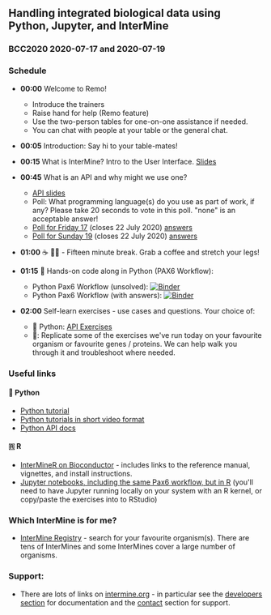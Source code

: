 ## Handling integrated biological data using Python, Jupyter, and InterMine
### BCC2020 2020-07-17 and 2020-07-19

### Schedule

- **00:00** Welcome to Remo!
  - Introduce the trainers
  - Raise hand for help (Remo feature)
  - Use the two-person tables for one-on-one assistance if needed.
  - You can chat with people at your table or the general chat.
- **00:05** Introduction: Say hi to your table-mates!
- **00:15** What is InterMine? Intro to the User Interface. [Slides](BCC2020_introSlides.pdf)
- **00:45** What is an API and why might we use one?
  - [API slides](https://docs.google.com/presentation/d/1dQAuY3c1rXM77J6VDHXWBvlh5-ipoQlKIWVtOVR5Zvc/edit)
  - Poll: What programming language(s) do you use as part of work, if any? Please take 20 seconds to vote in this poll. "none" is an acceptable answer!
  - [Poll for Friday 17](http://www.polljunkie.com/poll/aqppcw/what-code-langauges-do-you-use-in-your-work-if-any) (closes 22 July 2020) [answers](http://www.polljunkie.com/poll/bdspqe/what-code-langauges-do-you-use-in-your-work-if-any/view)
  - [Poll for Sunday 19](http://www.polljunkie.com/poll/esxrmg/handling-integrated-biological-data-using-python-jupyter-and-intermine-sunday-1) (closes 22 July 2020) [answers](http://www.polljunkie.com/poll/dcjywk/handling-integrated-biological-data-using-python-jupyter-and-intermine-sunday-1/view)

- **01:00** ☕️ 🚶‍♀ - Fifteen minute break. Grab a coffee and stretch your legs!
- **01:15** 🐍 Hands-on code along in Python (PAX6 Workflow):
  - Python Pax6 Workflow (unsolved): [![Binder](https://mybinder.org/badge_logo.svg)](https://mybinder.org/v2/gh/intermine/intermine-ws-python-docs/master?filepath=unsolved-exercises%2FWorkshop_Pax6Workflow.ipynb)
  - Python Pax6 Workflow (with answers): [![Binder](https://mybinder.org/badge_logo.svg)](https://mybinder.org/v2/gh/intermine/intermine-ws-python-docs/master?filepath=Workshop_Pax6Workflow.ipynb)
- **02:00** Self-learn exercises - use cases and questions. Your choice of:
  - 🐍 Python: [API Exercises](../2019/2019-06-19-python-exercises)
  - 🐍: Replicate some of the exercises we've run today on your favourite organism or favourite genes / proteins. We can help walk you through it and troubleshoot where needed.

### Useful links
#### 🐍 Python

- [Python tutorial](https://github.com/intermine/intermine-ws-python-docs)
- [Python tutorials in short video format](https://www.youtube.com/playlist?list=PLCom3brEDM9q3aZVh9Bg5IQeXw5wzR7Ep)
- [Python API docs](http://intermine.org/intermine-ws-python/intermine.html)

#### 🇷 R

- [InterMineR on Bioconductor](https://bioconductor.org/packages/release/bioc/html/InterMineR.html) - includes links to the reference manual, vignettes, and install instructions.  
- [Jupyter notebooks, including the same Pax6 workflow, but in R](https://github.com/intermine/interminer-workshop/) (you'll need to have Jupyter running locally on your system with an R kernel, or copy/paste the exercises into to RStudio)

### Which InterMine is for me?
- [InterMine Registry](http://registry.intermine.org/) - search for your favourite organism(s). There are tens of InterMines and some InterMines cover a large number of organisms.

### Support:
- There are lots of links on [intermine.org](http://intermine.org) - in particular see the [developers section](http://intermine.org/developers/) for documentation and the [contact](http://intermine.org/contact/) section for support.
